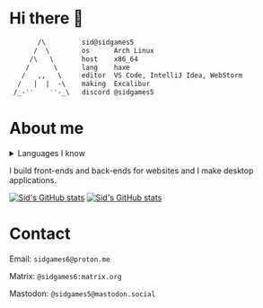 <!-- github readme stats theme: onedark -->

# Hi there 👋

```haxe
       /\         sid@sidgames5
      /  \        os      Arch Linux
     /\   \       host    x86_64
    /      \      lang    haxe
   /   ,,   \     editor  VS Code, IntelliJ Idea, WebStorm
  /   |  |  -\    making  Excalibur
 /_-''    ''-_\   discord @sidgames5
```

# About me

<details>
  <summary>Languages I know</summary>
Haxe - master<br>
HTML - expert<br>
Java - expert<br>
CSS - advanced<br>
JavaScript - advanced<br>
Python - intermediate<br>
C - basic<br>
Kotlin - basic
</details>

I build front-ends and back-ends for websites and I make desktop applications.

[![Sid's GitHub stats](https://github-readme-stats.vercel.app/api?username=sidgames5&theme=onedark)](https://github.com/anuraghazra/github-readme-stats)
[![Sid's GitHub stats](https://github-readme-stats.vercel.app/api/top-langs/?username=sidgames5&layout=compact&theme=material-palenight)](https://github.com/anuraghazra/github-readme-stats)

# Contact

Email: `sidgames6@proton.me`

Matrix: `@sidgames6:matrix.org`

Mastodon: `@sidgames5@mastodon.social`
